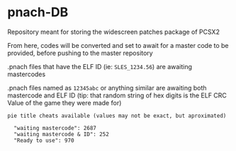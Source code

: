 # pnach-DB

Repository meant for storing the widescreen patches package of PCSX2

From here, codes will be converted and set to await for a master code to be provided, before pushing to the master repository

.pnach files that have the ELF ID (ie: `SLES_1234.56`) are awaiting mastercodes

.pnach files named as `12345abc` or anything similar are awaiting both mastercode and ELF ID (tip: that random string of hex digits is the ELF CRC Value of the game they were made for)

```mermaid
pie title cheats available (values may not be exact, but aproximated)

  "waiting mastercode": 2687
  "waiting mastercode & ID": 252
  "Ready to use": 970
```
